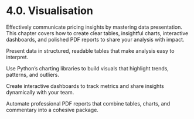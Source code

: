 # 4.0. Visualisation

Effectively communicate pricing insights by mastering data presentation. This chapter covers how to create clear tables, insightful charts, interactive dashboards, and polished PDF reports to share your analysis with impact.

Present data in structured, readable tables that make analysis easy to interpret.

Use Python’s charting libraries to build visuals that highlight trends, patterns, and outliers.

Create interactive dashboards to track metrics and share insights dynamically with your team.

Automate professional PDF reports that combine tables, charts, and commentary into a cohesive package.